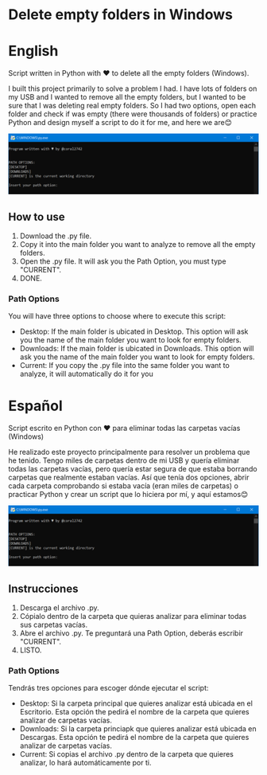 # Delete empty folders in Windows

# English
Script written in Python with ♥ to delete all the empty folders (Windows).

I built this project primarily to solve a problem I had. I have lots of folders on my USB and I wanted to remove all the empty folders, but I wanted to be sure that I was deleting real empty folders. So I had two options, open each folder and check if was empty (there were thousands of folders) or practice Python and design myself a script to do it for me, and here we are😊

![Screenshoot](/img/Captura-Delete-Empty-Folders.png)

## How to use
1. Download the .py file.
2. Copy it into the main folder you want to analyze to remove all the empty folders.
3. Open the .py file. It will ask you the Path Option, you must type "CURRENT".
4. DONE.

### Path Options
You will have three options to choose where to execute this script:
- Desktop: If the main folder is ubicated in Desktop. This option will ask you the name of the main folder you want to look for empty folders.
- Downloads: If the main folder is ubicated in Downloads. This option will ask you the name of the main folder you want to look for empty folders.
- Current: If you copy the .py file into the same folder you want to analyze, it will automatically do it for you


# Español
Script escrito en Python con ♥ para eliminar todas las carpetas vacías (Windows)

He realizado este proyecto principalmente para resolver un problema que he tenido. Tengo miles de carpetas dentro de mi USB y quería eliminar todas las carpetas vacías, pero quería estar segura de que estaba borrando carpetas que realmente estaban vacías. Así que tenía dos opciones, abrir cada carpeta comprobando si estaba vacía (eran miles de carpetas) o practicar Python y crear un script que lo hiciera por mí, y aquí estamos😊

![Screenshoot](/img/Captura-Delete-Empty-Folders.png)

## Instrucciones
1. Descarga el archivo .py.
2. Cópialo dentro de la carpeta que quieras analizar para eliminar todas sus carpetas vacías.
3. Abre el archivo .py. Te preguntará una Path Option, deberás escribir "CURRENT".
4. LISTO.

### Path Options
Tendrás tres opciones para escoger dónde ejecutar el script:
- Desktop: Si la carpeta principal que quieres analizar está ubicada en el Escritorio. Esta opción the pedirá el nombre de la carpeta que quieres analizar de carpetas vacías.
- Downloads: Si la carpeta princiapk que quieres analizar está ubicada en Descargas. Esta opción te pedirá el nombre de la carpeta que quieres analizar de carpetas vacías.
- Current: Si copias el archivo .py dentro de la carpeta que quieres analizar, lo hará automáticamente por ti.


